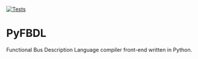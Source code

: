 [![Tests](https://github.com/Functional-Bus-Description-Language/PyFBDL/actions/workflows/tests.yml/badge.svg?branch=master)](https://github.com/Functional-Bus-Description-Language/PyFBDL/actions?query=master)

# PyFBDL

Functional Bus Description Language compiler front-end written in Python.

